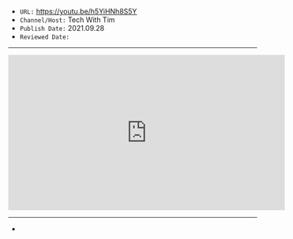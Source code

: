 

- `URL:` <https://youtu.be/h5YiHNh8S5Y>
- `Channel/Host:` Tech With Tim
- `Publish Date:` 2021.09.28
- `Reviewed Date:` 

---

<center><iframe width="560" height="315" src="https://www.youtube.com/embed/h5YiHNh8S5Y" frameborder="0" allow="accelerometer; autoplay; encrypted-media; gyroscope; picture-in-picture" allowfullscreen></iframe></center>

---

-

